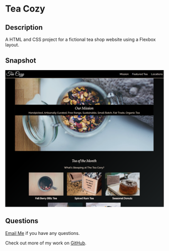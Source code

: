 # Tea Cozy 


## Description 

A HTML and CSS project for a fictional tea shop website using a Flexbox layout. 

## Snapshot

![screenshot](./tea-cozy.png)


## Questions 
[Email Me](Chloe.a.harris17@gmail.com) if you have any questions.

Check out more of my work on [GitHub](https://github.com/chloeharris1).